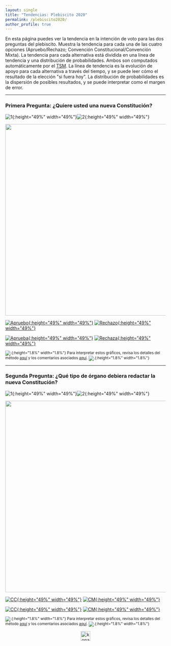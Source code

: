 ```yaml
---
layout: single
title: "Tendencias: Plebiscito 2020"
permalink: /plebiscito2020/
author_profile: true
---
```


En esta página puedes ver la tendencia en la intención de voto para las dos preguntas del plebiscito. Muestra la tendencia para cada una de las cuatro opciones (Apruebo/Rechazo; Convención Constitucional/Convención Mixta). La tendencia para cada alternativa está dividida en una línea de tendencia y una distribución de probabilidades. Ambos son computados automáticamente por el [TSM](https://tresquintos.cl/tsm/). La línea de tendencia es la evolución de apoyo para cada alternativa a través del tiempo, y se puede leer cómo el resultado de la elección "si fuera hoy". La distribución de probabilidades es la dispersión de posibles resultados, y se puede interpretar como el margen de error.

---
### Primera Pregunta: ¿Quiere usted una nueva Constitución?

![1](/images/tsm/card_2020-1_Apruebo.png){:height="49%" width="49%"}![2](/images/tsm/card_2020-1_Rechazo.png){:height="49%" width="49%"}

<div align="center">
<img width="600" src="https://tresquintos.cl/images/tsm/comp_2020-1_top2.png" >
</div>

[![Apruebo](/images/tsm/ts_2020-1_Apruebo.png){:height="49%" width="49%"}](https://tresquintos.cl/images/tsm/ts_2020-1_Apruebo.png) [![Rechazo](/images/tsm/ts_2020-1_Rechazo.png){:height="49%" width="49%"}](https://tresquintos.cl/images/tsm/ts_2020-1_Rechazo.png)

[![Aprueba](/images/tsm/kd_2020-1_Apruebo.png){:height="49%" width="49%"}](https://tresquintos.cl/images/tsm/kd_2020-1_Apruebo.png) [![Rechaza](/images/tsm/kd_2020-1_Rechazo.png){:height="49%" width="49%"}](https://tresquintos.cl/images/tsm/kd_2020-1_Rechazo.png)

<sub>![.](/images/danger.png){:height="1.8%" width="1.8%"} Para interpretar estos gráficos, revisa los detalles del método [aquí](https://tresquintos.cl/tsm/) y los comentarios asociados [aquí](https://tresquintos.cl/posts/2020/03/caveat/). ![.](/images/danger.png){:height="1.8%" width="1.8%"} </sub>

---
### Segunda Pregunta: ¿Qué tipo de órgano debiera redactar la nueva Constitución?

![1](/images/tsm/card_2020-2_Convención%20Constituyente.png){:height="49%" width="49%"}![2](/images/tsm/card_2020-2_Convención%20Mixta.png){:height="49%" width="49%"}

<div align="center">
<img width="600" src="https://tresquintos.cl/images/tsm/comp_2020-2_top2.png" >
</div>

[![CC](/images/tsm/ts_2020-2_Convención%20Constituyente.png){:height="49%" width="49%"}](https://tresquintos.cl/images/tsm/ts_2020-2_Convención%20Constituyente.png) [![CM](/images/tsm/ts_2020-2_Convención%20Mixta.png){:height="49%" width="49%"}](https://tresquintos.cl/images/tsm/ts_2020-2_Convención%20Mixta.png)

[![CC](/images/tsm/kd_2020-2_Convención%20Constituyente.png){:height="49%" width="49%"}](https://tresquintos.cl/images/tsm/kd_2020-2_Convención%20Constituyente.png) [![CM](/images/tsm/kd_2020-2_Convención%20Mixta.png){:height="49%" width="49%"}](https://tresquintos.cl/images/tsm/kd_2020-2_Convención%20Mixta.png)

<sub>![.](/images/danger.png){:height="1.8%" width="1.8%"} Para interpretar estos gráficos, revisa los detalles del método [aquí](https://tresquintos.cl/tsm/) y los comentarios asociados [aquí](https://tresquintos.cl/posts/2020/03/caveat/). ![.](/images/danger.png){:height="1.8%" width="1.8%"} </sub>


<!-- NES -->
<style>
.aligncenter {
    text-align: center;
}
</style>
<p class="aligncenter">
    <img src="/images/nes.png" width="30" height="30" alt="konami" />
</p>
<script src="/js/topsecret.js"></script>


<!-- Favicon -->
<link rel="apple-touch-icon" sizes="180x180" href="/apple-touch-icon.png">
<link rel="icon" type="image/png" sizes="32x32" href="/favicon-32x32.png">
<link rel="icon" type="image/png" sizes="16x16" href="/favicon-16x16.png">
<link rel="manifest" href="/site.webmanifest">
<link rel="mask-icon" href="/safari-pinned-tab.svg" color="#5bbad5">
<meta name="msapplication-TileColor" content="#b91d47">
<meta name="theme-color" content="#ffffff">
